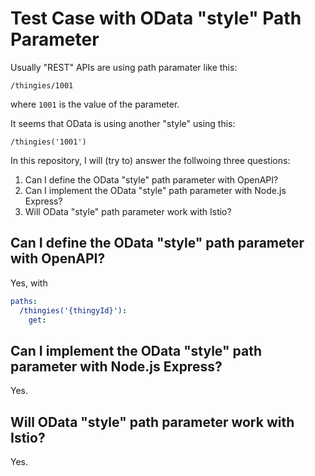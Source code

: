 # Test Case with OData "style" Path Parameter

Usually "REST" APIs are using path paramater like this:

```text
/thingies/1001
```

where `1001` is the value of the parameter.

It seems that OData is using another "style" using this:

```text
/thingies('1001')
```

In this repository, I will (try to) answer the follwoing three questions:

1. Can I define the OData "style" path parameter with OpenAPI?
2. Can I implement the OData "style" path parameter with Node.js Express?
3. Will OData "style" path parameter work with Istio?

## Can I define the OData "style" path parameter with OpenAPI?

Yes, with

```yaml
paths:
  /thingies('{thingyId}'):
    get:
```

## Can I implement the OData "style" path parameter with Node.js Express?

Yes.

## Will OData "style" path parameter work with Istio?

Yes.

